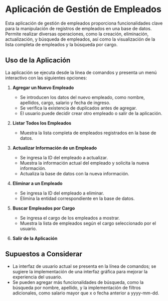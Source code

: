 # Aplicación de Gestión de Empleados

Esta aplicación de gestión de empleados proporciona funcionalidades clave para la manipulación de registros de empleados en una base de datos. Permite realizar diversas operaciones, como la creación, eliminación, actualización, y búsqueda de empleados, así como la visualización de la lista completa de empleados y la búsqueda por cargo.

## Uso de la Aplicación

La aplicación se ejecuta desde la línea de comandos y presenta un menú interactivo con las siguientes opciones:

1. **Agregar un Nuevo Empleado**
   - Se introducen los datos del nuevo empleado, como nombre, apellidos, cargo, salario y fecha de ingreso.
   - Se verifica la existencia de duplicados antes de agregar.
   - El usuario puede decidir crear otro empleado o salir de la aplicación.

2. **Listar Todos los Empleados**
   - Muestra la lista completa de empleados registrados en la base de datos.

3. **Actualizar Información de un Empleado**
   - Se ingresa la ID del empleado a actualizar.
   - Muestra la información actual del empleado y solicita la nueva información.
   - Actualiza la base de datos con la nueva información.

4. **Eliminar a un Empleado**
   - Se ingresa la ID del empleado a eliminar.
   - Elimina la entidad correspondiente en la base de datos.

5. **Buscar Empleados por Cargo**
   - Se ingresa el cargo de los empleados a mostrar.
   - Muestra la lista de empleados según el cargo seleccionado por el usuario.

0. **Salir de la Aplicación**

## Supuestos a Considerar

- La interfaz de usuario actual se presenta en la línea de comandos; se sugiere la implementación de una interfaz gráfica para mejorar la experiencia del usuario.
- Se pueden agregar más funcionalidades de búsqueda, como la búsqueda por nombre, apellido, y la implementación de filtros adicionales, como salario mayor que x o fecha anterior a yyyy-mm-dd.

